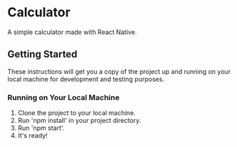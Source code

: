 # Calculator
A simple calculator made with React Native.

## Getting Started
These instructions will get you a copy of the project up and running on your local machine for development and testing purposes.

### Running on Your Local Machine
1. Clone the project to your local machine.
2. Run 'npm install' in your project directory.
3. Run 'npm start'.
4. It's ready!
